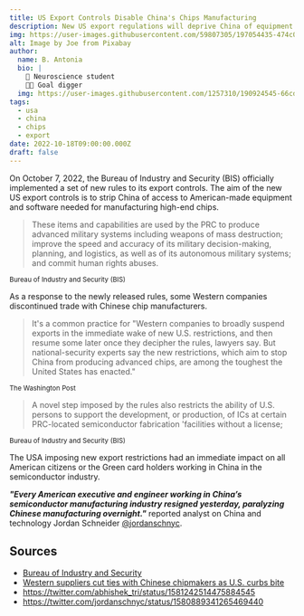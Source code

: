 ```yaml
---
title: US Export Controls Disable China's Chips Manufacturing
description: New US export regulations will deprive China of equipment for manufacturing high-end chips
img: https://user-images.githubusercontent.com/59807305/197054435-474c0746-924c-4dfc-b4fb-a5f514b12a72.jpg
alt: Image by Joe from Pixabay 
author: 
  name: B. Antonia
  bio: |
    🧠 Neuroscience student
    🦸🏼 Goal digger
  img: https://user-images.githubusercontent.com/1257310/190924545-66cd79f4-445a-41d5-9cd4-f29d00d3619c.jpg
tags:
  - usa
  - china
  - chips
  - export
date: 2022-10-18T09:00:00.000Z
draft: false
---
```


On October 7, 2022, the Bureau of Industry and Security (BIS) officially implemented a set of new rules to its export controls. The aim of the new US export controls is to strip China of access to American-made equipment and software needed for manufacturing high-end chips. 

> These items and capabilities are used by the PRC to produce advanced military systems including weapons of mass destruction; improve the speed and accuracy of its military decision-making, planning, and logistics, as well as of its autonomous military systems; and commit human rights abuses.

<sub>Bureau of Industry and Security (BIS)</sub>

As a response to the newly released rules, some Western companies discontinued trade with Chinese chip manufacturers. 

> It's a common practice for "Western companies to broadly suspend exports in the immediate wake of new U.S. restrictions, and then resume some later once they decipher the rules, lawyers say. But national-security experts say the new restrictions, which aim to stop China from producing advanced chips, are among the toughest the United States has enacted." 

<sub>The Washington Post</sub>

> A novel step imposed by the rules also restricts the ability of U.S. persons to support the development, or production, of ICs at certain PRC-located semiconductor fabrication 'facilities without a license;

<sub>Bureau of Industry and Security (BIS)</sub>

The USA imposing new export restrictions had an immediate impact on all American citizens or the Green card holders working in China in the semiconductor industry.

<b><i>"Every American executive and engineer working in China’s semiconductor manufacturing industry resigned yesterday, paralyzing Chinese manufacturing overnight."</i></b> reported analyst on China and technology Jordan Schneider [@jordanschnyc](https://twitter.com/jordanschnyc/status/1580889341265469440).

## Sources
- [Bureau of Industry and Security](https://www.bis.doc.gov/)
- [Western suppliers cut ties with Chinese chipmakers as U.S. curbs bite](https://www.washingtonpost.com/technology/2022/10/17/export-controls-us-china-chips/)
- https://twitter.com/abhishek_tri/status/1581242514475884545
- https://twitter.com/jordanschnyc/status/1580889341265469440
